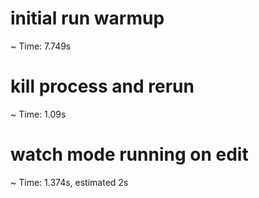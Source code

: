 # initial run warmup
~ Time:        7.749s

# kill process and rerun
~ Time:        1.09s

# watch mode running on edit
~ Time:        1.374s, estimated 2s